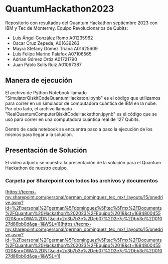 # QuantumHackathon2023
Repositorio con resultados del Quantum Hackathon septiembre 2023 con IBM y Tec de Monterrey.
Equipo Revolucionarios de Qubits:

- Luis Ángel González Romo A01235962
- Oscar Cruz Zepeda, A01639263
- Mayra Stefany Gómez Triana A01625609
- Luis Felipe Marino Palafox A07106565
- Adrian Gómez Ortiz A01721790
- Juan Pablo Solís Ruiz A01067387

## Manera de ejecución
El archivo de Python Notebook llamado "SimulatorQiskitCodeQuantumHackaton.ipynb" es el código que utilizamos para correr en un simulador de computadora cuántica de IBM en la nube. Por otro lado, el archivo llamado "RealQuantumComputerQiskitCodeHackathon.ipynb" es el código que se usó para correr en una computadora cuántica real de 127 Qubits.

Dentro de cada notebook se encuentra paso a paso la ejecución de los mismos para llegar a la solución.


## Presentación de Solución
El video adjunto se muestra la presentación de la solución para el Quantum Hackathon de nuestro equipo.


### Carpeta por Sharepoint con todos los archivos y documentos
[https://tecmx-my.sharepoint.com/personal/german_dominguez_tec_mx/_layouts/15/onedrive.aspx?id=%2Fpersonal%2Fgerman%5Fdominguez%5Ftec%5Fmx%2FDocuments%2FQuantum%20Hackathon%202023%2FEquipo%2018&ct=1694800455020&or=OWA%2DNT&cid=2c3b7b3e%2Deb07%2D2e7c%2Dbb3d%2D01027d86bb0d&ga=1&WSL=1](https://tecmx-my.sharepoint.com/personal/german_dominguez_tec_mx/_layouts/15/onedrive.aspx?id=%2Fpersonal%2Fgerman%5Fdominguez%5Ftec%5Fmx%2FDocuments%2FQuantum%20Hackathon%202023%2FEquipo%2018&ct=1694800455020&or=OWA%2DNT&cid=2c3b7b3e%2Deb07%2D2e7c%2Dbb3d%2D01027d86bb0d&ga=1&WSL=1)
